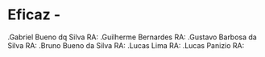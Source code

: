 # Eficaz - 
.Gabriel Bueno dq Silva RA:
.Guilherme Bernardes RA:
.Gustavo Barbosa da Silva RA:
.Bruno Bueno da Silva RA:
.Lucas Lima RA:
.Lucas Panizio RA:
